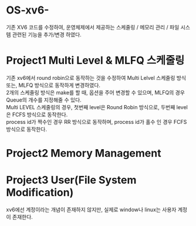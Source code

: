 # OS-xv6-
기존 XV6 코드를 수정하여, 운영체제에서 제공하는 스케줄링 / 메모리 관리 / 파일 시스템 관련된 기능을 추가/변경 하였다.

# Project1 Multi Level & MLFQ 스케줄링 
기존 xv6에서 round robin으로 동작하는 것을 수정하여 Multi Lelvel 스케줄링 방식 또는, MLFQ 방식으로 동작하게 변경하였다.  
2개의 스케줄링 방식은 make를 할 때, 옵션을 주어 변경할 수 있으며, MLFQ의 경우 Queue의 개수를 지정해줄 수 있다.  
Multi LEVEL 스케줄링의 경우, 첫번째 level은 Round Robin 방식으로, 두번째 level은 FCFS 방식으로 동작한다.  
process id가 짝수인 경우 RR 방식으로 동작하며, process id가 홀수 인 경우 FCFS 방식으로 동작한다.

# Project2 Memory Management

# Project3 User(File System Modification)
xv6에선 계정이라는 개념이 존재하지 않지만, 실제로 window나 linux는 사용자 계정이 존재한다. 
